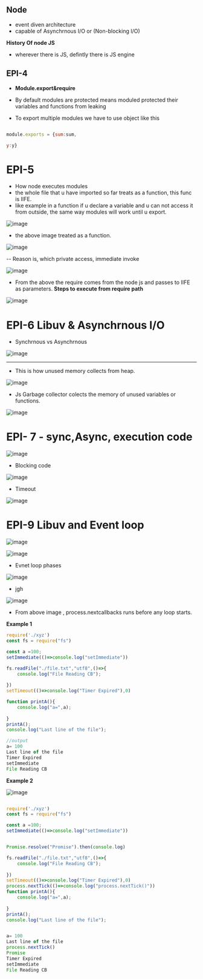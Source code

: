 ## Node 

- event diven architecture
- capable of Asynchrnous I/O  or (Non-blocking I/O)

**History Of node JS**

- wherever there is JS, defintly there is JS engine


## EPI-4
- **Module.export&require**
- By default modules are protected means moduled protected their variables and functions from leaking

- To export multiple modules we have to use object like this
  
```js

module.exports = {sum:sum,

y:y}
```

# EPI-5

- How node executes modules
- the whole file that u have imported so far treats as a function, this func is IIFE.
- like example in a function if u declare a variable and u can not access it from outside, the same way modules will work until u export.

![image](https://github.com/user-attachments/assets/005de3c5-c030-4da9-b434-6a0ff33b60b2)

- the above image treated as a function.

![image](https://github.com/user-attachments/assets/a9a08e7c-6b85-4ed2-bb49-00e6eb50ee60)

-- Reason is, which private access, immediate invoke

![image](https://github.com/user-attachments/assets/ecd41ff1-474d-4316-bf92-5c6eb66aacf8)

- From the  above the require comes from the node js and passes to IIFE as parameters.
**Steps to execute from require path**

![image](https://github.com/user-attachments/assets/9266f0b7-1fad-4f81-b2fb-31198ecb4ae7)



# EPI-6 Libuv & Asynchrnous I/O


- Synchrnous vs Asynchrnous

![image](https://github.com/user-attachments/assets/e9d185ac-0222-4d4a-b506-06d1162ff050)

_______________________

- This is how unused memory collects from heap.

![image](https://github.com/user-attachments/assets/35441bce-4a75-4c56-8268-2aff0c838de8)

- Js Garbage collector colects the memory of unused variables or functions.

![image](https://github.com/user-attachments/assets/167948da-7fd2-483e-ac90-d7c041ea100c)


# EPI- 7 - sync,Async, execution code

![image](https://github.com/user-attachments/assets/a230d389-62d7-488e-bc8d-8698ef696718)

- Blocking code

![image](https://github.com/user-attachments/assets/37af8005-43fb-4892-9208-6f30de96cd2b)

- Timeout

![image](https://github.com/user-attachments/assets/c3a47602-d659-46b8-b092-340cbd2b7796)


# EPI-9 Libuv and Event loop

![image](https://github.com/user-attachments/assets/80ccb4fc-471b-42b3-9d2a-dc5da7a11ebe)

![image](https://github.com/user-attachments/assets/7b1789b4-c05c-404e-8ad4-38803970a915)

- Evnet loop phases

![image](https://github.com/user-attachments/assets/6ebf19f5-40c1-48bb-acc8-3eaf986cd48e)


- jgh

![image](https://github.com/user-attachments/assets/a913140d-ed87-4fde-b3ee-19d2ab0d539d)

- From above image , process.nextcallbacks runs before any loop starts.

**Example 1**

```js
require('./xyz')
const fs = require("fs")

const a =100;
setImmediate(()=>console.log("setImmediate"))

fs.readFile("./file.txt","utf8",()=>{
    console.log("File Reading CB");
    
})
setTimeout(()=>console.log("Timer Expired"),0)

function printA(){
    console.log("a=",a);
    
}
printA();
console.log("Last line of the file");

//output
a= 100
Last line of the file
Timer Expired  
setImmediate   
File Reading CB


```


**Example 2**



![image](https://github.com/user-attachments/assets/d511dee8-91cb-47cb-bb64-51b85b749017)


```js

require('./xyz')
const fs = require("fs")

const a =100;
setImmediate(()=>console.log("setImmediate"))


Promise.resolve("Promise").then(console.log)

fs.readFile("./file.txt","utf8",()=>{
    console.log("File Reading CB");
    
})
setTimeout(()=>console.log("Timer Expired"),0)
process.nextTick(()=>console.log("process.nextTick()"))
function printA(){
    console.log("a=",a);
    
}
printA();
console.log("Last line of the file");


a= 100
Last line of the file
process.nextTick()
Promise
Timer Expired
setImmediate
File Reading CB
```


